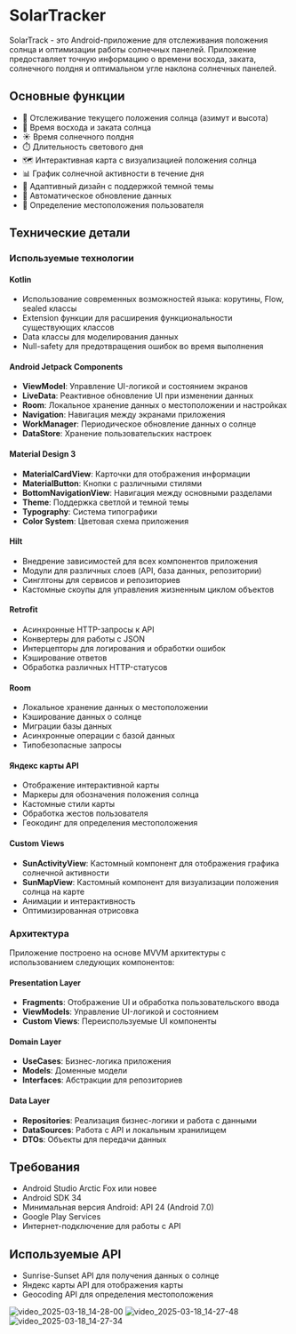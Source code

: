 

# SolarTracker


SolarTrack - это Android-приложение для отслеживания положения солнца и оптимизации работы солнечных панелей. Приложение предоставляет точную информацию о времени восхода, заката, солнечного полдня и оптимальном угле наклона солнечных панелей.

## Основные функции

- 📍 Отслеживание текущего положения солнца (азимут и высота)
- 🌅 Время восхода и заката солнца
- ☀️ Время солнечного полдня
- ⏱️ Длительность светового дня
- 🗺️ Интерактивная карта с визуализацией положения солнца
- 📊 График солнечной активности в течение дня
- 📱 Адаптивный дизайн с поддержкой темной темы
- 🔄 Автоматическое обновление данных
- 📍 Определение местоположения пользователя

## Технические детали

### Используемые технологии

#### Kotlin
- Использование современных возможностей языка: корутины, Flow, sealed классы
- Extension функции для расширения функциональности существующих классов
- Data классы для моделирования данных
- Null-safety для предотвращения ошибок во время выполнения

#### Android Jetpack Components
- **ViewModel**: Управление UI-логикой и состоянием экранов
- **LiveData**: Реактивное обновление UI при изменении данных
- **Room**: Локальное хранение данных о местоположении и настройках
- **Navigation**: Навигация между экранами приложения
- **WorkManager**: Периодическое обновление данных о солнце
- **DataStore**: Хранение пользовательских настроек

#### Material Design 3
- **MaterialCardView**: Карточки для отображения информации
- **MaterialButton**: Кнопки с различными стилями
- **BottomNavigationView**: Навигация между основными разделами
- **Theme**: Поддержка светлой и темной темы
- **Typography**: Система типографики
- **Color System**: Цветовая схема приложения

#### Hilt
- Внедрение зависимостей для всех компонентов приложения
- Модули для различных слоев (API, база данных, репозитории)
- Синглтоны для сервисов и репозиториев
- Кастомные скоупы для управления жизненным циклом объектов

#### Retrofit
- Асинхронные HTTP-запросы к API
- Конвертеры для работы с JSON
- Интерцепторы для логирования и обработки ошибок
- Кэширование ответов
- Обработка различных HTTP-статусов

#### Room
- Локальное хранение данных о местоположении
- Кэширование данных о солнце
- Миграции базы данных
- Асинхронные операции с базой данных
- Типобезопасные запросы

#### Яндекс карты API
- Отображение интерактивной карты
- Маркеры для обозначения положения солнца
- Кастомные стили карты
- Обработка жестов пользователя
- Геокодинг для определения местоположения

#### Custom Views
- **SunActivityView**: Кастомный компонент для отображения графика солнечной активности
- **SunMapView**: Кастомный компонент для визуализации положения солнца на карте
- Анимации и интерактивность
- Оптимизированная отрисовка

### Архитектура

Приложение построено на основе MVVM архитектуры с использованием следующих компонентов:

#### Presentation Layer
- **Fragments**: Отображение UI и обработка пользовательского ввода
- **ViewModels**: Управление UI-логикой и состоянием
- **Custom Views**: Переиспользуемые UI компоненты

#### Domain Layer
- **UseCases**: Бизнес-логика приложения
- **Models**: Доменные модели
- **Interfaces**: Абстракции для репозиториев

#### Data Layer
- **Repositories**: Реализация бизнес-логики и работа с данными
- **DataSources**: Работа с API и локальным хранилищем
- **DTOs**: Объекты для передачи данных


## Требования

- Android Studio Arctic Fox или новее
- Android SDK 34
- Минимальная версия Android: API 24 (Android 7.0)
- Google Play Services
- Интернет-подключение для работы с API

## Используемые API

- Sunrise-Sunset API для получения данных о солнце
- Яндекс карты API для отображения карты
- Geocoding API для определения местоположения



![video_2025-03-18_14-28-00](https://github.com/user-attachments/assets/724f4507-1800-4eac-b1d2-6b930a1119ae)
![video_2025-03-18_14-27-48](https://github.com/user-attachments/assets/9522d97a-725f-4835-b187-b461f933181c)
![video_2025-03-18_14-27-34](https://github.com/user-attachments/assets/83855db1-cc91-47e4-b4d2-e15e58a7330a)



